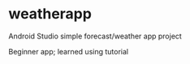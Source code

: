 # weatherapp
Android Studio simple forecast/weather app project

Beginner app; learned using tutorial

